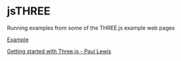 # jsTHREE
Running examples from some of the THREE.js example web pages

[Example](http://watmough.github.io/jsTHREE/example1.html)

[Getting started with Three.js - Paul Lewis](http://www.html5rocks.com/en/tutorials/three/intro/)






